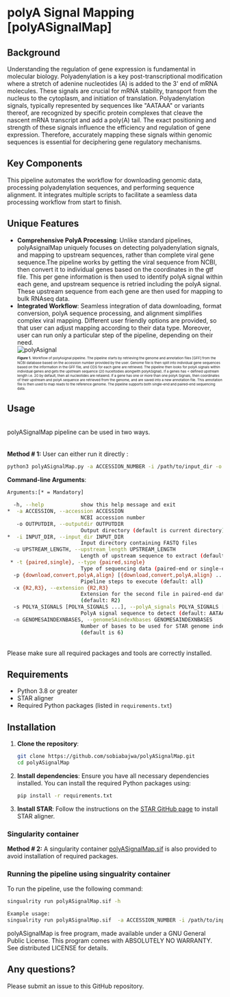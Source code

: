 # polyA Signal Mapping [polyASignalMap]

## Background
Understanding the regulation of gene expression is fundamental in molecular biology. Polyadenylation is a key post-transcriptional modification where a stretch of adenine nucleotides (A) is added to the 3' end of mRNA molecules. These signals are crucial for mRNA stability, transport from the nucleus to the cytoplasm, and initiation of translation. Polyadenylation signals, typically represented by sequences like "AATAAA" or variants thereof, are recognized by specific protein complexes that cleave the nascent mRNA transcript and add a poly(A) tail. The exact positioning and strength of these signals influence the efficiency and regulation of gene expression. Therefore, accurately mapping these signals within genomic sequences is essential for deciphering gene regulatory mechanisms.

## Key Components
This pipeline automates the workflow for downloading genomic data, processing polyadenylation sequences, and performing sequence alignment. It integrates multiple scripts to facilitate a seamless data processing workflow from start to finish.

## Unique Features

- **Comprehensive PolyA Processing**: Unlike standard pipelines, polyAsignalMap uniquely focuses on detecting polyadenylation signals, and mapping to upstream sequences, rather than complete viral gene sequence.The pipeline works by getting the viral sequence from NCBI, then convert it to individual genes based on the coordinates in the gtf file. This per gene information is then used to identify polyA signal within each gene, and upstream sequence is retried including the polyA signal. These upstream sequence from each gene are then used for mapping to bulk RNAseq data.
- **Integrated Workflow**: Seamless integration of data downloading, format conversion, polyA sequence processing, and alignment simplifies complex viral mapping. Different user friendly options are provided, so that user can adjust mapping according to their data type. Moreover, user can run only a particular step of the pipeline, depending on their need.
<br>![polyAsignal](https://github.com/sobiaidrees1/polyASignalMap/assets/74347135/7d2661a5-eb75-46a9-8a73-47c6ce8d733c) </br>
<span style="font-size: 8px;">**Figure 1.** Workflow of polyAsignal pipeline. The pipeline starts by retrieving the genome and annotation files [GFF] from the NCBI database based on the accession number provided by the user. Genome file is then split into individual gene sequences based on the information in the GFF file, and CDS for each gene are retrieved. The pipeline then looks for polyA signals within individual genes and gets the upstream sequence (20 nuceltodies alongwith polyASignal). If a genes has < defined upstream length i.e. 20 by default, then all nucleotides are retaiend. If a gene has one or more than one polyA Signals, then coordinates of their upstream and polyA sequence are retrieved from the genome, and are saved into a new annotation file. This annotation file is then used to map reads to the reference genome. The pipeline supports both single-end and paired-end sequencing data.</span>
## Usage
<br>polyASignalMap pipeline can be used in two ways.</br> 
<br></br>
**Method # 1:** User can either run it directly :
```bash
python3 polyASignalMap.py -a ACCESSION_NUMBER -i /path/to/input_dir -o /path/to/output_dir -t paired
```
**Command-line Arguments**:
```bash
Arguments:[* = Mandatory]

  -h, --help            show this help message and exit
*  -a ACCESSION, --accession ACCESSION
                        NCBI accession number
   -o OUTPUTDIR, --outputdir OUTPUTDIR
                        Output directory (default is current directory)
*  -i INPUT_DIR, --input_dir INPUT_DIR
                        Input directory containing FASTQ files
  -u UPSTREAM_LENGTH, --upstream_length UPSTREAM_LENGTH
                        Length of upstream sequence to extract (default is 20)
 * -t {paired,single}, --type {paired,single}
                        Type of sequencing data (paired-end or single-end)
  -p {download,convert,polyA,align} [{download,convert,polyA,align} ...], --pipeline_steps {download,convert,polyA,align} [{download,convert,polyA,align} ...]
                        Pipeline steps to execute (default: all)
  -x {R2,R3}, --extension {R2,R3}
                        Extension for the second file in paired-end data
                        (default: R2)
  -s POLYA_SIGNALS [POLYA_SIGNALS ...], --polyA_signals POLYA_SIGNALS [POLYA_SIGNALS ...]
                        PolyA signal sequence to detect (default: AATAAA)
  -n GENOMESAINDEXNBASES, --genomeSAindexNbases GENOMESAINDEXNBASES
                        Number of bases to be used for STAR genome indexing
                        (default is 6)
```
<br>Please make sure all required packages and tools are correctly installed.</br>
## Requirements

- Python 3.8 or greater
- STAR aligner
- Required Python packages (listed in `requirements.txt`)

## Installation

1. **Clone the repository**:
    ```bash
    git clone https://github.com/sobiabajwa/polyASignalMap.git
    cd polyASignalMap
    ```

2. **Install dependencies**:
    Ensure you have all necessary dependencies installed. You can install the required Python packages using:
    ```bash
    pip install -r requirements.txt
    ```

3. **Install STAR**:
    Follow the instructions on the [STAR GitHub page](https://github.com/alexdobin/STAR) to install STAR aligner.

### Singularity container

**Method # 2:** A singularity container [polyASignalMap.sif](https://www.dropbox.com/scl/fi/86t4v5pxdvccaolehef2l/polyASignalMap.sif?rlkey=sdz8kzxo5i438gbux0568ba5z&st=0vh1xnze&dl=0) is also provided to avoid installation of required packages. 

### Running the pipeline using singualrity container

To run the pipeline, use the following command:

```bash
singualrity run polyASignalMap.sif -h

Example usage:
singualrity run polyASignalMap.sif  -a ACCESSION_NUMBER -i /path/to/input_dir -o /path/to/output_dir -t paired
```
polyASignalMap is free program, made available under a GNU General Public License. This program comes with ABSOLUTELY NO WARRANTY. See distributed LICENSE for details.

## Any questions?
Please submit an issue to this GitHub repository.
